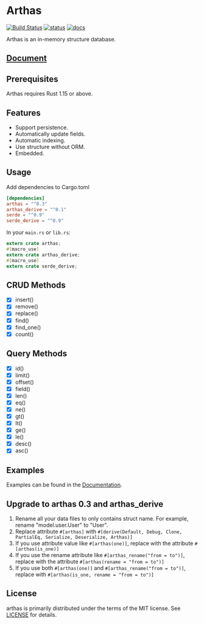 Arthas
======

[![Build Status](https://travis-ci.org/fengcen/arthas.svg?branch=master)](https://travis-ci.org/fengcen/arthas)
[![status](http://www.repostatus.org/badges/latest/wip.svg)](http://www.repostatus.org/#wip)
[![docs](https://docs.rs/arthas/badge.svg)](https://docs.rs/arthas)

Arthas is an in-memory structure database.

[Document](https://docs.rs/arthas)
----------------------------------

Prerequisites
-------------

Arthas requires Rust 1.15 or above.

Features
--------

* Support persistence.
* Automatically update fields.
* Automatic indexing.
* Use structure without ORM.
* Embedded.

Usage
-----

Add dependencies to Cargo.toml

```toml
[dependencies]
arthas = "^0.3"
arthas_derive = "^0.1"
serde = "^0.9"
serde_derive = "^0.9"
```

In your `main.rs` or `lib.rs`:

```rust
extern crate arthas;
#[macro_use]
extern crate arthas_derive;
#[macro_use]
extern crate serde_derive;
```

CRUD Methods
------------

- [x] insert()
- [x] remove()
- [x] replace()
- [x] find()
- [x] find_one()
- [x] count()

Query Methods
-------------

- [x] id()
- [x] limit()
- [x] offset()
- [x] field()
- [x] len()
- [x] eq()
- [x] ne()
- [x] gt()
- [x] lt()
- [x] ge()
- [x] le()
- [x] desc()
- [x] asc()

Examples
--------

Examples can be found in the [Documentation](https://docs.rs/arthas).

Upgrade to arthas 0.3 and arthas_derive
---------------------------------------

1. Rename all your data files to only contains struct name. For example, rename "model.user.User" to "User".
2. Replace attribute `#[arthas]` with `#[derive(Default, Debug, Clone, PartialEq, Serialize, Deserialize, Arthas)]`
3. If you use attribute value like `#[arthas(one)]`, replace with the attribute `#[arthas(is_one)]`
4. If you use the rename attribute like `#[arthas_rename("from = to")]`, replace with the attribute `#[arthas(rename = "from = to")]`
5. If you use both `#[arthas(one)]` and `#[arthas_rename("from = to")]`, replace with `#[arthas(is_one, rename = "from = to")]`

License
-------

arthas is primarily distributed under the terms of the MIT license.
See [LICENSE](LICENSE) for details.

